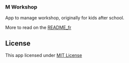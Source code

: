 ### M Workshop

App to manage workshop, originally for kids after school.

More to read on the [README_fr](README_fr.md)

## License

This app licensed under [MIT License](http://opensource.org/licenses/MIT)